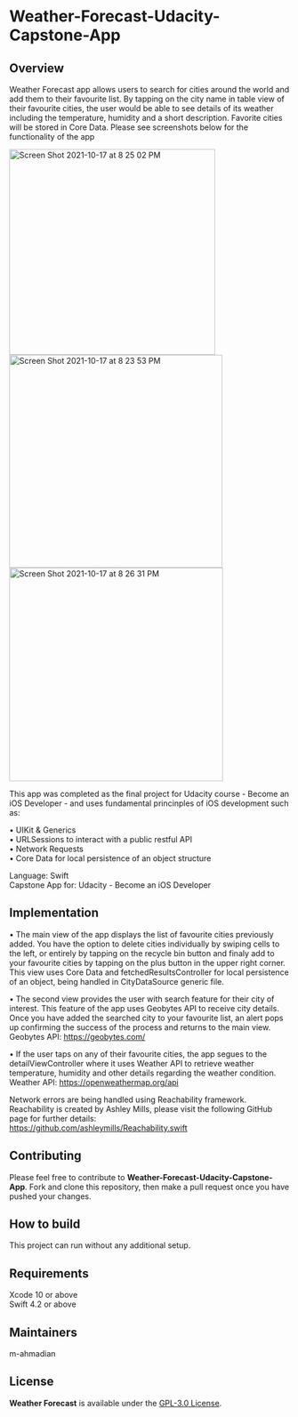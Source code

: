 # Weather-Forecast-Udacity-Capstone-App

## Overview
Weather Forecast app allows users to search for cities around the world and add them to their favourite list. By tapping on the city name in table view of their favourite cities, the user would be able to see details of its weather including the temperature, humidity and a short description. Favorite cities will be stored in Core Data. Please see screenshots below for the functionality of the app

<img width="370" alt="Screen Shot 2021-10-17 at 8 25 02 PM" src="https://user-images.githubusercontent.com/56573344/137650805-27eabfcf-d4d5-487d-8c9e-e256b3307fbc.png">
<img width="383" alt="Screen Shot 2021-10-17 at 8 23 53 PM" src="https://user-images.githubusercontent.com/56573344/137650808-89544bea-d2fe-496b-ab76-402993c09f77.png">
<img width="384" alt="Screen Shot 2021-10-17 at 8 26 31 PM" src="https://user-images.githubusercontent.com/56573344/137650821-437949aa-a71f-4db3-9564-df031c89e022.png">

This app was completed as the final project for Udacity course - Become an iOS Developer - and uses fundamental princinples of iOS development such as:
 
• UIKit & Generics\
• URLSessions to interact with a public restful API\
• Network Requests\
• Core Data for local persistence of an object structure

Language: Swift  
Capstone App for: Udacity - Become an iOS Developer

## Implementation
• The main view of the app displays the list of favourite cities previously added. You have the option to delete cities individually by swiping cells to the left, or entirely by tapping on the recycle bin button and finaly add to your favourite cities by tapping on the plus button in the upper right corner. This view uses Core Data and fetchedResultsController for local persistence of an object, being handled in CityDataSource generic file.

• The second view provides the user with search feature for their city of interest. This feature of the app uses Geobytes API to receive city details. Once you have added the searched city to your favourite list, an alert pops up confirming the success of the process and returns to the main view.\
Geobytes API: <https://geobytes.com/>  

• If the user taps on any of their favourite cities, the app segues to the detailViewController where it uses Weather API to retrieve weather temperature, humidity and other details regarding the weather condition.\
Weather API: <https://openweathermap.org/api>

Network errors are being handled using Reachability framework. Reachability is created by Ashley Mills, please visit the following GitHub page for further details: \
<https://github.com/ashleymills/Reachability.swift>

## Contributing
Please feel free to contribute to **Weather-Forecast-Udacity-Capstone-App**. Fork and clone this repository, then make a pull request once you have pushed your changes.

## How to build
This project can run without any additional setup. 

## Requirements
Xcode 10 or above\
Swift 4.2 or above

## Maintainers
m-ahmadian

## License
**Weather Forecast** is available under the [GPL-3.0 License](https://github.com/m-ahmadian/Weather-Forecaset-Udacity-Capstone-App/blob/master/LICENSE).

